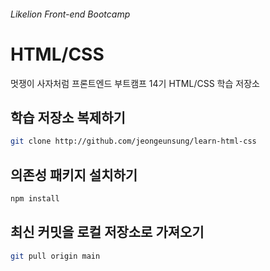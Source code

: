 ###### Likelion Front-end Bootcamp

# HTML/CSS

멋쟁이 사자처럼 프론트엔드 부트캠프 14기 HTML/CSS 학습 저장소

## 학습 저장소 복제하기

```sh
git clone http://github.com/jeongeunsung/learn-html-css
```

## 의존성 패키지 설치하기

```sh
npm install
```

## 최신 커밋을 로컬 저장소로 가져오기

```sh
git pull origin main
```
